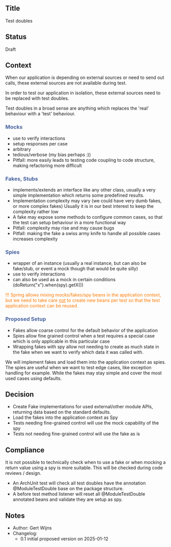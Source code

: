 ## Title
Test doubles

## Status
Draft

## Context
When our application is depending on external sources or need to send out calls, 
these external sources are not available during test.

In order to test our application in isolation, these external sources need to be replaced with test doubles.

Test doubles in a broad sense are anything which replaces the 'real' behaviour with a 'test' behaviour.

### <span style="color:#4863A0;">Mocks</span>
  - use to verify interactions
  - setup responses per case
  - arbitrary
  - tedious/verbose (my bias perhaps :))
  - Pitfall: more easily leads to testing code coupling to code structure, making refactoring more difficult

### <span style="color:#4863A0;">Fakes, Stubs</span>
  - implements/extends an interface like any other class, usually a very simple 
  implementation which returns some predefined results. 
  - Implementation complexity may vary (we could have very dumb fakes, or more complex fakes)
  Usually it is in our best interest to keep the complexity rather low
  - A fake may expose some methods to configure common cases, so that the test can 
  setup behaviour in a more functional way
  - Pitfall: complexity may rise and may cause bugs
  - Pitfall: making the fake a swiss army knife to handle all possible cases increases complexity

### <span style="color:#4863A0;">Spies</span>
  - wrapper of an instance (usually a real instance, but can also be fake/stub, or event a mock though that would be quite silly)
  - use to verify interactions
  - can also be used as a mock in certain conditions (doReturn("x").when(spy).getX())

<span style="color:#FF7900;">!!! Spring allows mixing mocks/fakes/spy beans in the application context, but we need to take care
<u>not</u> to create new beans per test so that the test application context can be reused.</span>

### <span style="color:#4863A0;">Proposed Setup</span>
- Fakes allow coarse control for the default behavior of the application
- Spies allow fine grained control when a test requires a special case which is only applicable in this particular case
- Wrapping fakes with spy allow not needing to create as much state in the fake when we want to verify which data it was called with.

We will implement fakes and load them into the application context as spies.
The spies are useful when we want to test edge cases, like exception handling for example.
While the fakes may stay simple and cover the most used cases using defaults.

## Decision

- Create Fake implementations for used external/other module APIs, returning data based on the standard defaults.
- Load the fakes into the application context as Spy
- Tests needing fine-grained control will use the mock capability of the spy
- Tests not needing fine-grained control will use the fake as is


## Compliance

It is not possible to technically check when to use a fake or when 
mocking a return value using a spy is more suitable. 
This will be checked during code reviews / design.

- An ArchUnit test will check all test doubles have the annotation @ModuleTestDouble base on the package structure.
- A before test method listener will reset all @ModuleTestDouble annotated beans and validate they are setup as spy.

## Notes
- Author: Gert Wijns
- Changelog:
    - 0.1 initial proposed version on 2025-01-12
